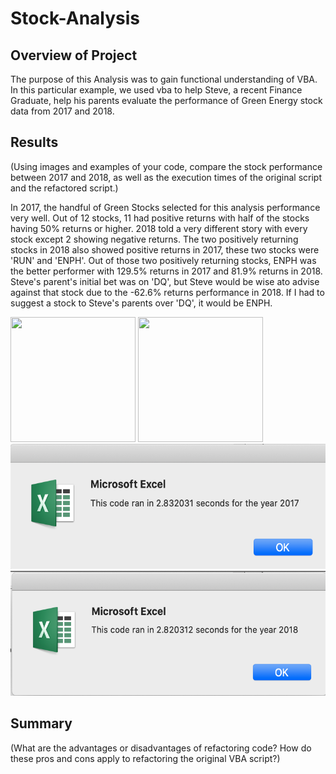 # Stock-Analysis

## Overview of Project
The purpose of this Analysis was to gain functional understanding of VBA. In this particular example, we used vba to help Steve, a recent Finance Graduate, help his parents evaluate the performance of Green Energy stock data from 2017 and 2018.

## Results
(Using images and examples of your code, compare the stock performance between 2017 and 2018, as well as the execution times of the original script and the refactored script.)

In 2017, the handful of Green Stocks selected for this analysis performance very well. Out of 12 stocks, 11 had positive returns with half of the stocks having 50% returns or higher. 2018 told a very different story with every stock except 2 showing negative returns. The two positively returning stocks in 2018 also showed positive returns in 2017, these two stocks were 'RUN' and 'ENPH'. Out of those two positively returning stocks, ENPH was the better performer with 129.5% returns in 2017 and 81.9% returns in 2018. Steve's parent's initial bet was on 'DQ', but Steve would be wise ato advise against that stock due to the -62.6% returns performance in 2018. If I had to suggest a stock to Steve's parents over 'DQ', it would be ENPH.

<img src="" width="200" height="200" />
<img src="" width="200" height="200" />

<img src="https://github.com/niklasax/stock-analysis/blob/main/VBA_Challenge_2017.png" width="600" height="200" />
<img src="https://github.com/niklasax/stock-analysis/blob/main/VBA_Challenge_2018.png" width="600" height="200" />

## Summary
(What are the advantages or disadvantages of refactoring code?
How do these pros and cons apply to refactoring the original VBA script?)
